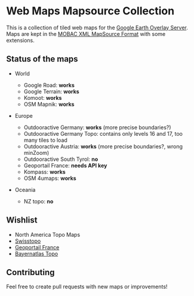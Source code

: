 # Web Maps Mapsource Collection
This is a collection of tiled web maps for the [Google Earth Overlay Server](https://github.com/grst/googleearth-overlay/). 
Maps are kept in the [MOBAC XML MapSource Format](http://mobac.sourceforge.net/wiki/index.php/Custom_XML_Map_Sources) with some extensions. 

## Status of the maps
* World
  * Google Road: **works**
  * Google Terrain: **works**
  * Komoot: **works**
  * OSM Mapnik: **works**

* Europe
  * Outdooractive Germany: **works** (more precise boundaries?)
  * Outdooractive Germany Topo: contains only levels 16 and 17, too many tiles to load 
  * Outdooractive Austria: **works** (more precise boundaries?, wrong minZoom)
  * Outdooractive South Tyrol: **no**
  * Geoportail France: **needs API key**
  * Kompass: **works**
  * OSM 4umaps: **works**

* Oceania 
  * NZ topo: **no**


## Wishlist
* North America Topo Maps
* [Swisstopo](http://map.geo.admin.ch)
* [Geoportail France](https://www.geoportail.gouv.fr/carte)
* [Bayernatlas Topo](https://geoportal.bayern.de/bayernatlas/index.html?X=5253240.74&Y=4380640.88&zoom=10&lang=de&topic=ba&bgLayer=tk&layers_opacity=0.2,0.25&layers=lod,e528a2a8-44e7-46e9-9069-1a8295b113b5&catalogNodes=122)

## Contributing
Feel free to create pull requests with new maps or improvements! 
